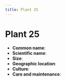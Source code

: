 ```yaml
---
title: Plant 25
---
```

# Plant 25

- **Common name**:
- **Scientific name**:
- **Size**:
- **Geographic location**:
- **Culture**:
- **Care and maintenance**:
